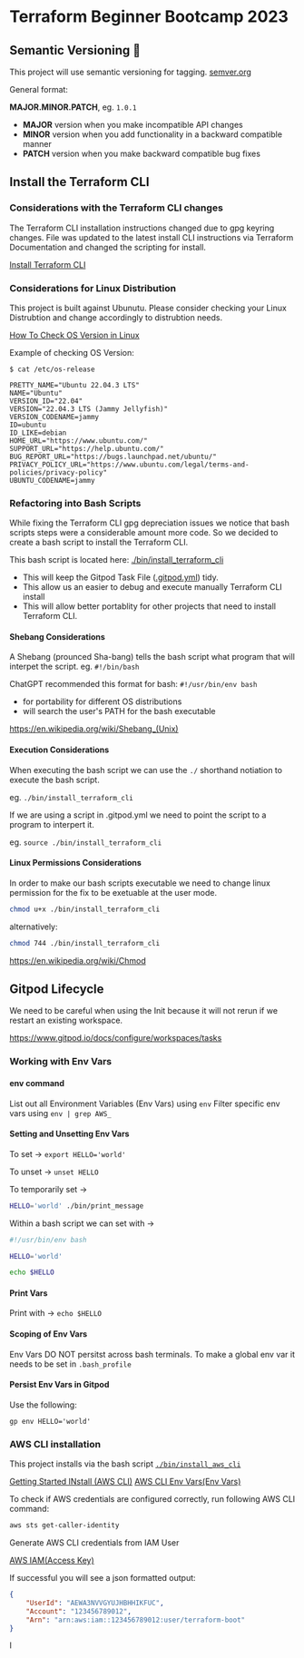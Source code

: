 # Terraform Beginner Bootcamp 2023

## Semantic Versioning :mage: 

This project will use semantic versioning for tagging.
[semver.org](https://semver.org/)

General format:

**MAJOR.MINOR.PATCH**, eg. `1.0.1`

- **MAJOR** version when you make incompatible API changes
- **MINOR** version when you add functionality in a backward compatible manner
- **PATCH** version when you make backward compatible bug fixes

## Install the Terraform CLI

### Considerations with the Terraform CLI changes
The Terraform CLI installation instructions changed due to gpg keyring changes. 
File was updated to the latest install CLI instructions via Terraform Documentation and changed the scripting for install.

[Install Terraform CLI](https://developer.hashicorp.com/terraform/tutorials/aws-get-started/install-cli)


### Considerations for Linux Distribution

This project is built against Ubunutu.
Please consider checking your Linux Distrubtion and change accordingly to distrubtion needs. 

[How To Check OS Version in Linux](
https://www.cyberciti.biz/faq/how-to-check-os-version-in-linux-command-line/)

Example of checking OS Version:

```
$ cat /etc/os-release

PRETTY_NAME="Ubuntu 22.04.3 LTS"
NAME="Ubuntu"
VERSION_ID="22.04"
VERSION="22.04.3 LTS (Jammy Jellyfish)"
VERSION_CODENAME=jammy
ID=ubuntu
ID_LIKE=debian
HOME_URL="https://www.ubuntu.com/"
SUPPORT_URL="https://help.ubuntu.com/"
BUG_REPORT_URL="https://bugs.launchpad.net/ubuntu/"
PRIVACY_POLICY_URL="https://www.ubuntu.com/legal/terms-and-policies/privacy-policy"
UBUNTU_CODENAME=jammy
```

### Refactoring into Bash Scripts

While fixing the Terraform CLI gpg depreciation issues we notice that bash scripts steps were a considerable amount more code. So we decided to create a bash script to install the Terraform CLI.

This bash script is located here: [./bin/install_terraform_cli](./bin/install_terraform_cli)

- This will keep the Gitpod Task File ([.gitpod.yml](.gitpod.yml)) tidy.
- This allow us an easier to debug and execute manually Terraform CLI install
- This will allow better portablity for other projects that need to install Terraform CLI.

#### Shebang Considerations

A Shebang (prounced Sha-bang) tells the bash script what program that will interpet the script. eg. `#!/bin/bash`

ChatGPT recommended this format for bash: `#!/usr/bin/env bash`

- for portability for different OS distributions 
-  will search the user's PATH for the bash executable

https://en.wikipedia.org/wiki/Shebang_(Unix)

#### Execution Considerations

When executing the bash script we can use the `./` shorthand notiation to execute the bash script.

eg. `./bin/install_terraform_cli`

If we are using a script in .gitpod.yml  we need to point the script to a program to interpert it.

eg. `source ./bin/install_terraform_cli`

#### Linux Permissions Considerations

In order to make our bash scripts executable we need to change linux permission for the fix to be exetuable at the user mode.

```sh
chmod u+x ./bin/install_terraform_cli
```

alternatively:

```sh
chmod 744 ./bin/install_terraform_cli
```

https://en.wikipedia.org/wiki/Chmod

## Gitpod Lifecycle

We need to be careful when using the Init because it will not rerun if we restart an existing workspace.

https://www.gitpod.io/docs/configure/workspaces/tasks

### Working with Env Vars 

#### env command

List out all Environment Variables (Env Vars) using `env`
Filter specific env vars using `env | grep AWS_`

#### Setting and Unsetting Env Vars

To set -> `export HELLO='world'`

To unset -> `unset HELLO`

To temporarily set ->

```sh
HELLO='world' ./bin/print_message
```

Within a bash script we can set with ->
```sh
#!/usr/bin/env bash

HELLO='world'

echo $HELLO
```

#### Print Vars

Print with -> `echo $HELLO`

#### Scoping of Env Vars

Env Vars DO NOT persitst across bash terminals.
To make a global env var it needs to be set in `.bash_profile`

#### Persist Env Vars in Gitpod

Use the following:
```
gp env HELLO='world'
```

### AWS CLI installation

This project installs via the bash script [`./bin/install_aws_cli`](./bin/install_aws_cli)

[Getting Started INstall (AWS CLI)](https://docs.aws.amazon.com/cli/latest/userguide/getting-started-install.html)
[AWS CLI Env Vars(Env Vars)](https://docs.aws.amazon.com/cli/latest/userguide/cli-configure-envvars.html)

To check if AWS credentials are configured correctly, run following AWS CLI command:
```sh
aws sts get-caller-identity
```

Generate AWS CLI credentials from IAM User

[AWS IAM(Access Key)](https://docs.aws.amazon.com/cli/latest/userguide/cli-services-iam-create-creds.html)

If successful you will see a json formatted output:

```json
{
    "UserId": "AEWA3NVVGYUJHBHHIKFUC",
    "Account": "123456789012",
    "Arn": "arn:aws:iam::123456789012:user/terraform-boot"
}
```

I
